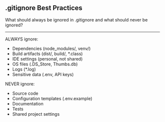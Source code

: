 ## .gitignore Best Practices

What should always be ignored in .gitignore and what should never be ignored?

---

ALWAYS ignore:

- Dependencies (node_modules/, venv/)
- Build artifacts (dist/, build/, *.class)
- IDE settings (personal, not shared)
- OS files (.DS_Store, Thumbs.db)
- Logs (*.log)
- Sensitive data (.env, API keys)

NEVER ignore:

- Source code
- Configuration templates (.env.example)
- Documentation
- Tests
- Shared project settings

